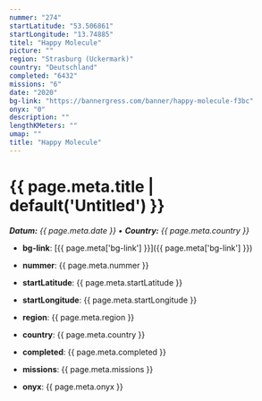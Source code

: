 ```yaml
---
nummer: "274"
startLatitude: "53.506861"
startLongitude: "13.74885"
titel: "Happy Molecule"
picture: ""
region: "Strasburg (Uckermark)"
country: "Deutschland"
completed: "6432"
missions: "6"
date: "2020"
bg-link: "https://bannergress.com/banner/happy-molecule-f3bc"
onyx: "0"
description: ""
lengthKMeters: ""
umap: ""
title: "Happy Molecule"
---
```

# {{ page.meta.title | default('Untitled') }}

_**Datum:** {{ page.meta.date }} • **Country:** {{ page.meta.country }}_

- **bg-link**: [{{ page.meta['bg-link'] }}]({{ page.meta['bg-link'] }})

- **nummer**: {{ page.meta.nummer }}
- **startLatitude**: {{ page.meta.startLatitude }}
- **startLongitude**: {{ page.meta.startLongitude }}
- **region**: {{ page.meta.region }}
- **country**: {{ page.meta.country }}
- **completed**: {{ page.meta.completed }}
- **missions**: {{ page.meta.missions }}
- **onyx**: {{ page.meta.onyx }}
